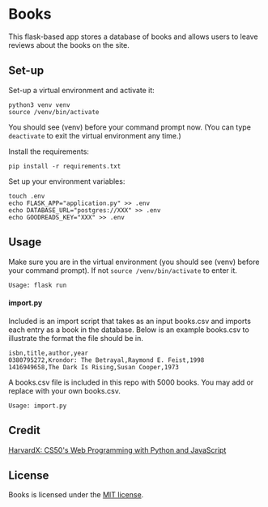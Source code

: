 # Books

This flask-based app stores a database of books and allows users to leave
reviews about the books on the site.

## Set-up

Set-up a virtual environment and activate it:
```
python3 venv venv
source /venv/bin/activate
```
You should see (venv) before your command prompt now. (You can type `deactivate`
to exit the virtual environment any time.)

Install the requirements:
```
pip install -r requirements.txt
```

Set up your environment variables:
```
touch .env
echo FLASK_APP="application.py" >> .env
echo DATABASE_URL="postgres://XXX" >> .env
echo GOODREADS_KEY="XXX" >> .env
```

## Usage

Make sure you are in the virtual environment (you should see (venv) before your
command prompt). If not `source /venv/bin/activate` to enter it.

```
Usage: flask run
```

#### import.py

Included is an import script that takes as an input books.csv and imports each
entry as a book in the database.  Below is an example books.csv to illustrate
the format the file should be in.

```
isbn,title,author,year
0380795272,Krondor: The Betrayal,Raymond E. Feist,1998
1416949658,The Dark Is Rising,Susan Cooper,1973
```

A books.csv file is included in this repo with 5000 books.  You may add or
replace with your own books.csv.

```
Usage: import.py
```

## Credit

[HarvardX: CS50's Web Programming with Python and JavaScript](https://www.edx.org/course/cs50s-web-programming-with-python-and-javascript)

## License

Books is licensed under the [MIT license](https://github.com/danrneal/books/blob/master/LICENSE).
